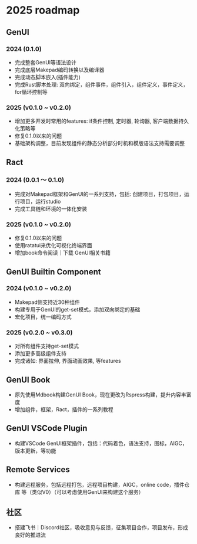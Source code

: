 # 2025 roadmap

## GenUI
### 2024 (0.1.0)

- 完成整套GenUI等语法设计
- 完成底层Makepad编码转换以及编译器
- 完成动态脚本嵌入(插件能力)
- 完成Rust脚本处理: 双向绑定，组件事件，组件引入，组件定义，事件定义，for循环控制等

### 2025 (v0.1.0 ~ v0.2.0)

- 增加更多开发时常用的features: if条件控制, 定时器, 轮询器, 客户端数据持久化策略等
- 修复0.1.0以来的问题
- 基础架构调整，目前发现组件的静态分析部分时机和模版语法支持需要调整

## Ract

### 2024 (0.0.1 ～ 0.1.0)

- 完成对Makepad框架和GenUI的一系列支持，包括: 创建项目，打包项目，运行项目，运行studio
- 完成工具链和环境的一体化安装

### 2025 (v0.1.0 ~ v0.2.0)

- 修复0.1.0以来的问题
- 使用ratatui来优化可视化终端界面
- 增加book命令阅读｜下载 GenUI相关书籍

## GenUI Builtin Component

### 2024 (v0.1.0 ~ v0.2.0)

- Makepad侧支持近30种组件
- 构建专用于GenUI的get-set模式，添加双向绑定的基础
- 宏化项目，统一编码方式

### 2025 (v0.2.0 ~ v0.3.0)

- 对所有组件支持get-set模式
- 添加更多高级组件支持
- 完成诸如: 界面拉伸, 界面动画效果, 等features

## GenUI Book

- 原先使用Mdbook构建GenUI Book，现在更改为Rspress构建，提升内容丰富度
- 增加组件，框架，Ract，插件的一系列教程

## GenUI VSCode Plugin

- 构建VSCode GenUI框架插件，包括：代码着色，语法支持，图标，AIGC，版本更新，等功能

## Remote Services

- 构建远程服务，包括远程打包，远程项目构建，AIGC，online code，插件仓库 等（类似V0）（可以考虑使用GenUI来构建这个服务）

## 社区

- 搭建飞书｜Discord社区，吸收意见与反馈，征集项目合作，项目发布，形成良好的推进流
